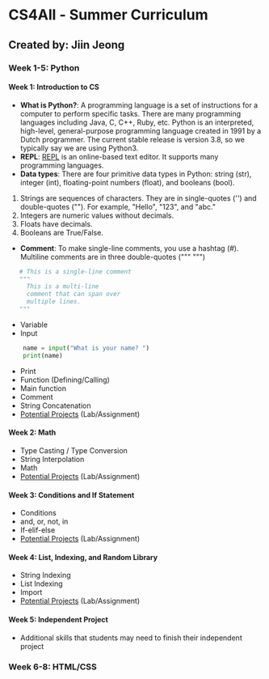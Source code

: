 # CS4All - Summer Curriculum
## Created by: Jiin Jeong
### Week 1-5: Python
#### Week 1: Introduction to CS
* **What is Python?**: A programming language is a set of instructions for a computer to perform specific tasks. There are many programming languages including Java, C, C++, Ruby, etc. Python is an interpreted, high-level, general-purpose programming language created in 1991 by a Dutch programmer. The current stable release is version 3.8, so we typically say we are using Python3.
* **REPL**: [REPL](repl.it) is an online-based text editor. It supports many programming languages.
* **Data types**: There are four primitive data types in Python: string (str), integer (int), floating-point numbers (float), and booleans (bool).
1. Strings are sequences of characters. They are in single-quotes ('') and double-quotes (""). For example, "Hello", "123", and "abc."
2. Integers are numeric values without decimals.
3. Floats have decimals.
4. Booleans are True/False.
* **Comment**: To make single-line comments, you use a hashtag (#). Multiline comments are in three double-quotes (""" """)
```python
   # This is a single-line comment
   """ 
     This is a multi-line
     comment that can span over
     multiple lines.
   """
```

* Variable
* Input
```python
    name = input("What is your name? ")
    print(name)
```
* Print
* Function (Defining/Calling)
* Main function
* Comment
* String Concatenation
* [Potential Projects](https://github.com/jiinjeong/CS4All/blob/master/PythonBeg/week1.py) (Lab/Assignment)

#### Week 2: Math
* Type Casting / Type Conversion
* String Interpolation
* Math
* [Potential Projects](https://github.com/jiinjeong/CS4All/blob/master/PythonBeg/week2.py) (Lab/Assignment)

#### Week 3: Conditions and If Statement
* Conditions
* and, or, not, in
* If-elif-else
* [Potential Projects](https://github.com/jiinjeong/CS4All/blob/master/PythonBeg/week3.py) (Lab/Assignment)

#### Week 4: List, Indexing, and Random Library
* String Indexing
* List Indexing
* Import
* [Potential Projects](https://github.com/jiinjeong/CS4All/blob/master/PythonBeg/week4.py) (Lab/Assignment)

#### Week 5: Independent Project
* Additional skills that students may need to finish their independent project

### Week 6-8: HTML/CSS
